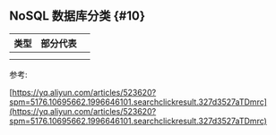 ## NoSQL 数据库分类 {#10}

| 类型 | 部分代表 |  |
| :---: | :---: | :--- |
|  |  |  |
|  |  |  |

参考:

[https://yq.aliyun.com/articles/523620?spm=5176.10695662.1996646101.searchclickresult.327d3527aTDmrc](https://yq.aliyun.com/articles/523620?spm=5176.10695662.1996646101.searchclickresult.327d3527aTDmrc)

